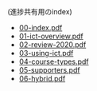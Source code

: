 
(進捗共有用のindex)

* <a href="00-index.pdf">00-index.pdf</a>
* <a href="01-ict-overview.pdf">01-ict-overview.pdf</a>
* <a href="02-review-2020.pdf">02-review-2020.pdf</a>
* <a href="03-using-ict.pdf">03-using-ict.pdf</a>
* <a href="04-course-types.pdf">04-course-types.pdf</a>
* <a href="05-supporters.pdf">05-supporters.pdf</a>
* <a href="06-hybrid.pdf">06-hybrid.pdf</a>
 
